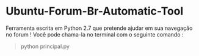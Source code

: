 # Ubuntu-Forum-Br-Automatic-Tool
Ferramenta escrita em Python 2.7 que pretende ajudar em sua navegação no forum !
Você pode chama-la no terminal com o seguinte comando :
> python principal.py






